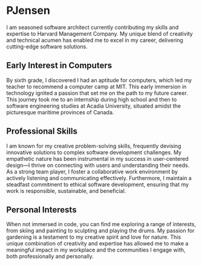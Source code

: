 # PJensen

I am seasoned software architect currently contributing my skills and expertise to Harvard Management Company. My unique blend of creativity and technical acumen has enabled me to excel in my career, delivering cutting-edge software solutions.

## Early Interest in Computers
By sixth grade, I discovered I had an aptitude for computers, which led my teacher to recommend a computer camp at MIT. This early immersion in technology ignited a passion that set me on the path to my future career. This journey took me to an internship during high school and then to software engineering studies at Acadia University, situated amidst the picturesque maritime provinces of Canada.

## Professional Skills
I am known for my creative problem-solving skills, frequently devising innovative solutions to complex software development challenges. My empathetic nature has been instrumental in my success in user-centered design—I thrive on connecting with users and understanding their needs. As a strong team player, I foster a collaborative work environment by actively listening and communicating effectively. Furthermore, I maintain a steadfast commitment to ethical software development, ensuring that my work is responsible, sustainable, and beneficial.

## Personal Interests
When not immersed in code, you can find me exploring a range of interests, from skiing and painting to sculpting and playing the drums. My passion for gardening is a testament to my creative spirit and love for nature. This unique combination of creativity and expertise has allowed me to make a meaningful impact in my workplace and the communities I engage with, both professionally and personally.

<!--
**PJensen/PJensen** is a ✨ _special_ ✨ repository because its `README.md` (this file) appears on your GitHub profile.

Here are some ideas to get you started:

- 🔭 I’m currently working on ...
- 🌱 I’m currently learning ...
- 👯 I’m looking to collaborate on ...
- 🤔 I’m looking for help with ...
- 💬 Ask me about ...
- 📫 How to reach me: ...
- 😄 Pronouns: ...
- ⚡ Fun fact: ...
-->
